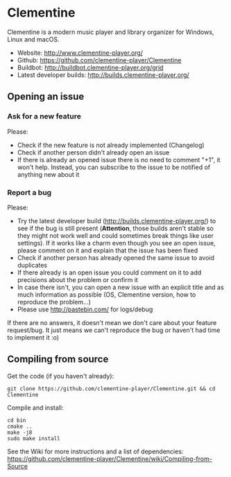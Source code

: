 Clementine
==========

Clementine is a modern music player and library organizer for Windows, Linux and macOS.

- Website: http://www.clementine-player.org/
- Github: https://github.com/clementine-player/Clementine
- Buildbot: http://buildbot.clementine-player.org/grid
- Latest developer builds: http://builds.clementine-player.org/

Opening an issue
----------------
### Ask for a new feature

Please:

 * Check if the new feature is not already implemented (Changelog)
 * Check if another person didn't already open an issue
 * If there is already an opened issue there is no need to comment "+1", it won't help. Instead, you can subscribe to the issue to be notified of anything new about it

### Report a bug

Please:
 
 * Try the latest developer build (http://builds.clementine-player.org/) to see if the bug is still present (**Attention**, those builds aren't stable so they might not work well and could sometimes break things like user settings). If it works like a charm even though you see an open issue, please comment on it and explain that the issue has been fixed
 * Check if another person has already opened the same issue to avoid duplicates
 * If there already is an open issue you could comment on it to add precisions about the problem or confirm it
 * In case there isn't, you can open a new issue with an explicit title and as much information as possible (OS, Clementine version, how to reproduce the problem...)
 * Please use http://pastebin.com/ for logs/debug
 
If there are no answers, it doesn't mean we don't care about your feature request/bug. It just means we can't reproduce the bug or haven't had time to implement it :o)

Compiling from source
---------------------

Get the code (if you haven't already):

    git clone https://github.com/clementine-player/Clementine.git && cd Clementine

Compile and install:

    cd bin
    cmake ..
    make -j8
    sudo make install

See the Wiki for more instructions and a list of dependencies:
https://github.com/clementine-player/Clementine/wiki/Compiling-from-Source
